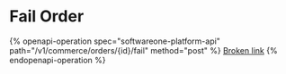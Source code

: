 # Fail Order

{% openapi-operation spec="softwareone-platform-api" path="/v1/commerce/orders/{id}/fail" method="post" %}
[Broken link](broken-reference)
{% endopenapi-operation %}
